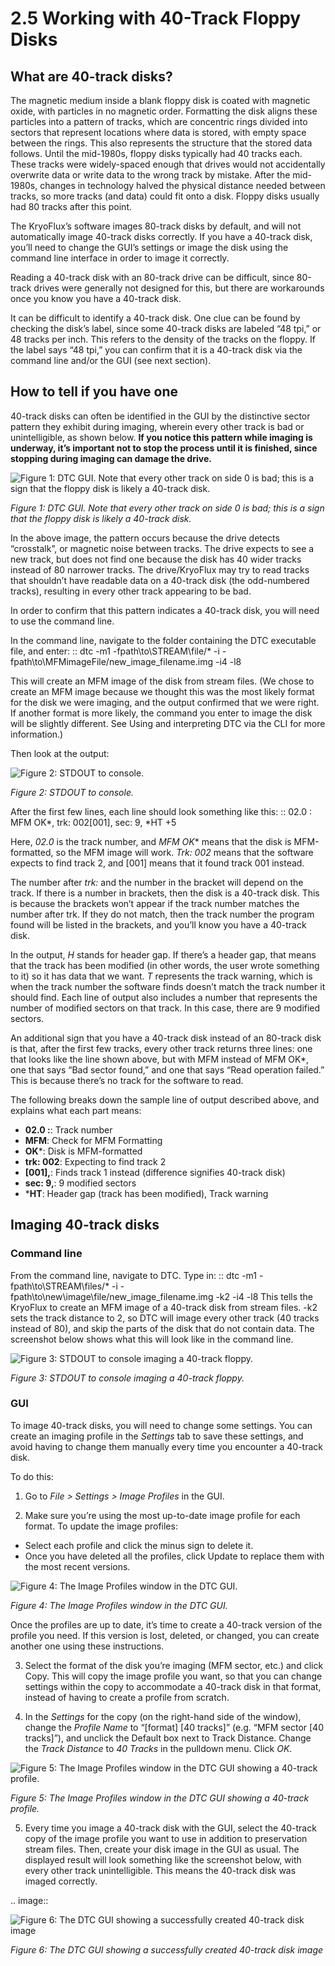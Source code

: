 # 2.5 Working with 40-Track Floppy Disks

## What are 40-track disks?

The magnetic medium inside a blank floppy disk is coated with magnetic oxide, with particles in no magnetic order. Formatting the disk aligns these particles into a pattern of tracks, which are concentric rings divided into sectors that represent locations where data is stored, with empty space between the rings. This also represents the structure that the stored data follows. Until the mid-1980s, floppy disks typically had 40 tracks each. These tracks were widely-spaced enough that drives would not accidentally overwrite data or write data to the wrong track by mistake. After the mid-1980s, changes in technology halved the physical distance needed between tracks, so more tracks (and data) could fit onto a disk. Floppy disks usually had 80 tracks after this point. 

The KryoFlux’s software images 80-track disks by default, and will not automatically image 40-track disks correctly. If you have a 40-track disk, you’ll need to change the GUI’s settings or image the disk using the command line interface in order to image it correctly.

Reading a 40-track disk with an 80-track drive can be difficult, since 80-track drives were generally not designed for this, but there are workarounds once you know you have a 40-track disk. 

It can be difficult to identify a 40-track disk. One clue can be found by checking the disk’s label, since some 40-track disks are labeled “48 tpi,” or 48 tracks per inch. This refers to the density of the tracks on the floppy. If the label says “48 tpi,” you can confirm that it is a 40-track disk via the command line and/or the GUI (see next section).

## How to tell if you have one

40-track disks can often be identified in the GUI by the distinctive sector pattern they exhibit during imaging, wherein every other track is bad or unintelligible, as shown below. **If you notice this pattern while imaging is underway, it’s important not to stop the process until it is finished, since stopping during imaging can damage the drive.**

![Figure 1: DTC GUI. Note that every other track on side 0 is bad; this is a sign that the floppy disk is likely a 40-track disk.](images/40-track-figure01.png "Figure 1: DTC GUI. Note that every other track on side 0 is bad; this is a sign that the floppy disk is likely a 40-track disk.")

*Figure 1: DTC GUI. Note that every other track on side 0 is bad; this is a sign that the floppy disk is likely a 40-track disk.*

In the above image, the pattern occurs because the drive detects “crosstalk”, or magnetic noise between tracks. The drive expects to see a new track, but does not find one because the disk has 40 wider tracks instead of 80 narrower tracks. The drive/KryoFlux may try to read tracks that shouldn’t have readable data on a 40-track disk (the odd-numbered tracks), resulting in every other track appearing to be bad.

In order to confirm that this pattern indicates a 40-track disk, you will need to use the command line. 

In the command line, navigate to the folder containing the DTC executable file, and enter:
::
  dtc -m1 -fpath\to\STREAM\file/* -i -fpath\to\MFMimageFile/new_image_filename.img -i4 -l8

This will create an MFM image of the disk from stream files. (We chose to create an MFM image because we thought this was the most likely format for the disk we were imaging, and the output confirmed that we were right. If another format is more likely, the command you enter to image the disk will be slightly different. See Using and interpreting DTC via the CLI for more information.) 

Then look at the output:

![Figure 2: STDOUT to console.](images/40-track-figure02.PNG "Figure 2: STDOUT to console.")

*Figure 2: STDOUT to console.*

After the first few lines, each line should look something like this:
::
  02.0      :  MFM OK*, trk: 002[001], sec: 9, *HT      +5

Here, *02.0* is the track number, and *MFM OK** means that the disk is MFM-formatted, so the MFM image will work. *Trk:  002* means that the software expects to find track 2, and [001] means that it found track 001 instead. 

The number after *trk:* and the number in the bracket will depend on the track. If there is a number in brackets, then the disk is a 40-track disk. This is because the brackets won’t appear if the track number matches the number after trk. If they do not match, then the track number the program found will be listed in the brackets, and you’ll know you have a 40-track disk.

In the output, *H* stands for header gap. If there’s a header gap, that means that the track has been modified (in other words, the user wrote something to it) so it has data that we want. *T* represents the track warning, which is when the track number the software finds doesn’t match the track number it should find. Each line of output also includes a number that represents the number of modified sectors on that track. In this case, there are 9 modified sectors.

An additional sign that you have a 40-track disk instead of an 80-track disk is that, after the first few tracks, every other track returns three lines: one that looks like the line shown above, but with MFM <error> instead of MFM OK*, one that says “Bad sector found,” and one that says “Read operation failed.” This is because there’s no track for the software to read.

The following breaks down the sample line of output described above, and explains what each part means:

* **02.0  :**: Track number
* **MFM**: Check for MFM Formatting
* **OK***: Disk is MFM-formatted
* **trk: 002**: Expecting to find track 2
* **[001],**: Finds track 1 instead (difference signifies 40-track disk)
* **sec: 9,**: 9 modified sectors
* ***HT**: Header gap (track has been modified), Track warning

## Imaging 40-track disks

### Command line

From the command line, navigate to DTC. Type in: 
::
  dtc -m1 -fpath\to\STREAM\files/* -i -fpath\to\new\image\file/new_image_filename.img -k2 -i4 -l8 
This tells the KryoFlux to create an MFM image of a 40-track disk from stream files. -k2 sets the track distance to 2, so DTC will image every other track (40 tracks instead of 80), and skip the parts of the disk that do not contain data. The screenshot below shows what this will look like in the command line.

![Figure 3: STDOUT to console imaging a 40-track floppy.](images/40-track-figure03.png "Figure 3: STDOUT to console imaging a 40-track floppy.")

*Figure 3: STDOUT to console imaging a 40-track floppy.*

### GUI

To image 40-track disks, you will need to change some settings. You can create an imaging profile in the *Settings* tab to save these settings, and avoid having to change them manually every time you encounter a 40-track disk. 

To do this:

1. Go to *File > Settings > Image Profiles* in the GUI. 

2. Make sure you’re using the most up-to-date image profile for each format. To update the image profiles:
 
* Select each profile and click the minus sign to delete it. 
* Once you have deleted all the profiles, click Update to replace them with the most recent versions. 

![Figure 4: The Image Profiles window in the DTC GUI.](images/40-track-figure04.png "Figure 4: The Image Profiles window in the DTC GUI.")

*Figure 4: The Image Profiles window in the DTC GUI.*

Once the profiles are up to date, it’s time to create a 40-track version of the profile you need. If this version is lost, deleted, or changed, you can create another one using these instructions. 

3. Select the format of the disk you’re imaging (MFM sector, etc.) and click Copy. This will copy the image profile you want, so that you can change settings within the copy to accommodate a 40-track disk in that format, instead of having to create a profile from scratch.

4. In the *Settings* for the copy (on the right-hand side of the window), change the *Profile Name* to “[format] [40 tracks]” (e.g. “MFM sector [40 tracks]”), and unclick the Default box next to Track Distance. Change the *Track Distance* to *40 Tracks* in the pulldown menu. Click *OK*. 


![Figure 5: The Image Profiles window in the DTC GUI showing a 40-track profile.](images/40-track-figure05.png "Figure 5: The Image Profiles window in the DTC GUI showing a 40-track profile.")

*Figure 5: The Image Profiles window in the DTC GUI showing a 40-track profile.*

5. Every time you image a 40-track disk with the GUI, select the 40-track copy of the image profile you want to use in addition to preservation stream files. Then, create your disk image in the GUI as usual. The displayed result will look something like the screenshot below, with every other track unintelligible. This means the 40-track disk was imaged correctly.

.. image:: 


![Figure 6: The DTC GUI showing a successfully created 40-track disk image](images/40-track-figure06.PNG "Figure 6: The DTC GUI showing a successfully created 40-track disk image")

*Figure 6: The DTC GUI showing a successfully created 40-track disk image*
